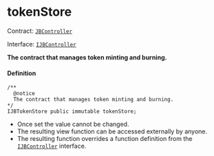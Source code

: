 # tokenStore

Contract: [`JBController`](/dev/api/contracts/or-controllers/jbcontroller/README.md)​‌

Interface: [`IJBController`](/dev/api/interfaces/ijbcontroller.md)

**The contract that manages token minting and burning.**

#### Definition

```
/**
  @notice
  The contract that manages token minting and burning.
*/
IJBTokenStore public immutable tokenStore;
```

- Once set the value cannot be changed.
- The resulting view function can be accessed externally by anyone.
- The resulting function overrides a function definition from the [`IJBController`](/dev/api/interfaces/ijbcontroller.md) interface.
